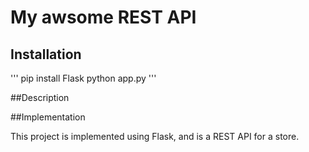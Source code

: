 # My awsome REST API

## Installation

'''
pip install Flask
python app.py
'''

##Description

##Implementation

This project is implemented using Flask, and is a REST API for a store.
